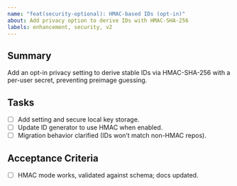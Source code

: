 ```yaml
---
name: "feat(security-optional): HMAC-based IDs (opt-in)"
about: Add privacy option to derive IDs with HMAC-SHA-256
labels: enhancement, security, v2
---
```


## Summary
Add an opt-in privacy setting to derive stable IDs via HMAC-SHA-256 with a per-user secret, preventing preimage guessing.

## Tasks
- [ ] Add setting and secure local key storage.
- [ ] Update ID generator to use HMAC when enabled.
- [ ] Migration behavior clarified (IDs won’t match non-HMAC repos).

## Acceptance Criteria
- [ ] HMAC mode works, validated against schema; docs updated.

